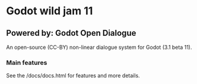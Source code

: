 # Godot wild jam 11

## Powered by: Godot Open Dialogue

An open-source (CC-BY) non-linear dialogue system for Godot (3.1 beta 11).

### Main features

See the /docs/docs.html for features and more details.
